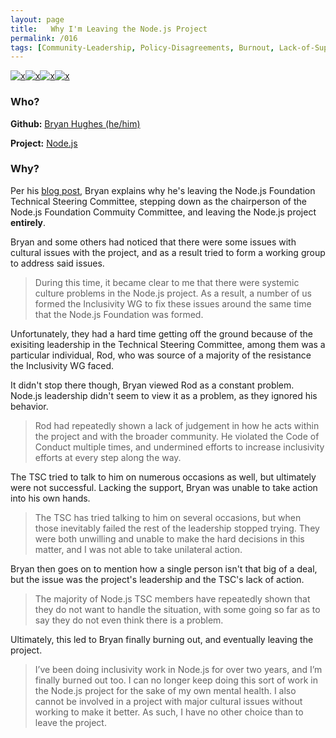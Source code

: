 ```yaml
---
layout: page
title:   Why I'm Leaving the Node.js Project
permalink: /016
tags: [Community-Leadership, Policy-Disagreements, Burnout, Lack-of-Support]
---
```


[![x](https://img.shields.io/badge/-Community%20Leadership-yellow)](/#CL)[![x](https://img.shields.io/badge/-Policy%20Disagreements-purple)](/#PolicyD)[![x](https://img.shields.io/badge/-Burnout-ffa07a)](/#BT)[![x](https://img.shields.io/badge/-Lack%20of%20Support-e2062c)](/#LOS)

### Who?

**Github:** [Bryan Hughes (he/him)](https://github.com/nebrius)

**Project:** [Node.js](https://nodejs.org/en/)

### Why?

Per his [blog post](https://medium.com/@nebrius/why-im-leaving-the-node-js-project-bff946845a77), Bryan explains why he's leaving the Node.js Foundation Technical Steering Committee, stepping down as the chairperson of the Node.js Foundation Commuity Committee, and leaving the Node.js project **entirely**. 

Bryan and some others had noticed that there were some issues with cultural issues with the project, and as a result tried to form a working group to address said issues. 

> During this time, it became clear to me that there were systemic culture problems in the Node.js project. As a result, a number of us formed the Inclusivity WG to fix these issues around the same time that the Node.js Foundation was formed.

Unfortunately, they had a hard time getting off the ground because of the exisiting leadership in the Technical Steering Committee, among them was a particular individual, Rod, who was source of a majority of the resistance the Inclusivity WG faced. 

It didn't stop there though, Bryan viewed Rod as a constant problem. Node.js leadership didn't seem to view it as a problem, as they ignored his behavior. 

> Rod had repeatedly shown a lack of judgement in how he acts within the  project and with the broader community. He violated the Code of Conduct  multiple times, and undermined efforts to increase inclusivity efforts  at every step along the way.

The TSC tried to talk to him on numerous occasions as well, but ultimately were not successful. Lacking the support, Bryan was unable to take action into his own hands. 

> The TSC has tried talking to him on several occasions, but when those  inevitably failed the rest of the leadership stopped trying. They were  both unwilling and unable to make the hard decisions in this matter, and I was not able to take unilateral action.

Bryan then goes on to mention how a single person isn't that big of a deal, but the issue was the project's leadership and the TSC's lack of action. 

> The majority of Node.js TSC members have repeatedly shown that they do  not want to handle the situation, with some going so far as to say they  do not even think there is a problem.

Ultimately, this led to Bryan finally burning out, and eventually leaving the project. 

> I’ve been doing inclusivity work in Node.js for  over two years, and I’m finally burned out too. I can no longer keep  doing this sort of work in the Node.js project for the sake of my own  mental health. I also cannot be involved in a project with major  cultural issues without working to make it better. As such, I have no  other choice than to leave the project.

